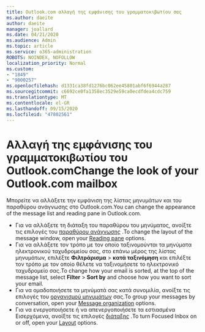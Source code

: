 ```yaml
---
title: Outlook.com αλλαγή της εμφάνισης του γραμματοκιβωτίου σας
ms.author: daeite
author: daeite
manager: joallard
ms.date: 04/21/2020
ms.audience: Admin
ms.topic: article
ms.service: o365-administration
ROBOTS: NOINDEX, NOFOLLOW
localization_priority: Normal
ms.custom:
- "1849"
- "9000257"
ms.openlocfilehash: d1331ca38fd1276bc062ee45801abf6f6944a287
ms.sourcegitcommit: c6692ce0fa1358ec3529e59ca0ecdfdea4cdc759
ms.translationtype: MT
ms.contentlocale: el-GR
ms.lasthandoff: 09/15/2020
ms.locfileid: "47802561"
---
```

# <a name="change-the-look-of-your-outlookcom-mailbox"></a><span data-ttu-id="c4a36-102">Αλλαγή της εμφάνισης του γραμματοκιβωτίου του Outlook.com</span><span class="sxs-lookup"><span data-stu-id="c4a36-102">Change the look of your Outlook.com mailbox</span></span>

<span data-ttu-id="c4a36-103">Μπορείτε να αλλάξετε την εμφάνιση της λίστας μηνυμάτων και του παραθύρου ανάγνωσης στο Outlook.com.</span><span class="sxs-lookup"><span data-stu-id="c4a36-103">You can change the appearance of the message list and reading pane in Outlook.com.</span></span>

- <span data-ttu-id="c4a36-104">Για να αλλάξετε τη διάταξη του παραθύρου του μηνύματος, ανοίξτε τις επιλογές του [παραθύρου ανάγνωσης](https://outlook.live.com/mail/options/mail/layout/readingPane) .</span><span class="sxs-lookup"><span data-stu-id="c4a36-104">To change the layout of the message window, open your [Reading pane](https://outlook.live.com/mail/options/mail/layout/readingPane) options.</span></span>
- <span data-ttu-id="c4a36-105">Για να αλλάξετε τον τρόπο με τον οποίο ταξινομούνται τα μηνύματα ηλεκτρονικού ταχυδρομείου σας, στο επάνω μέρος της λίστας μηνυμάτων, επιλέξτε **Φιλτράρισμα**  >  **κατά ταξινόμηση** και επιλέξτε τον τρόπο με τον οποίο θέλετε να ταξινομήσετε το ηλεκτρονικό ταχυδρομείο σας.</span><span class="sxs-lookup"><span data-stu-id="c4a36-105">To change how your email is sorted, at the top of the message list, select **Filter** > **Sort by** and choose how you want to sort your email.</span></span>
- <span data-ttu-id="c4a36-106">Για να ομαδοποιήσετε τα μηνύματά σας κατά συνομιλία, ανοίξτε τις επιλογές του [οργανισμού μηνυμάτων](https://outlook.live.com/mail/options/mail/layout/conversations) σας.</span><span class="sxs-lookup"><span data-stu-id="c4a36-106">To group your messages by conversation, open your [Message organization](https://outlook.live.com/mail/options/mail/layout/conversations) options.</span></span>
- <span data-ttu-id="c4a36-107">Για να ενεργοποιήσετε ή να απενεργοποιήσετε τα εστιασμένα Εισερχόμενα, ανοίξτε τις επιλογές [διάταξης](https://outlook.live.com/mail/options/mail/layout/focused) .</span><span class="sxs-lookup"><span data-stu-id="c4a36-107">To turn Focused Inbox on or off, open your [Layout](https://outlook.live.com/mail/options/mail/layout/focused) options.</span></span>
